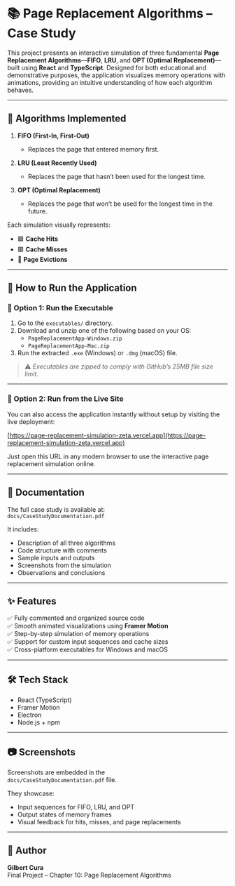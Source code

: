 # 📚 Page Replacement Algorithms – Case Study

This project presents an interactive simulation of three fundamental **Page Replacement Algorithms**—**FIFO**, **LRU**, and **OPT (Optimal Replacement)**—built using **React** and **TypeScript**. Designed for both educational and demonstrative purposes, the application visualizes memory operations with animations, providing an intuitive understanding of how each algorithm behaves.

---

## 🧠 Algorithms Implemented

1. **FIFO (First-In, First-Out)**  
   - Replaces the page that entered memory first.

2. **LRU (Least Recently Used)**  
   - Replaces the page that hasn’t been used for the longest time.

3. **OPT (Optimal Replacement)**  
   - Replaces the page that won’t be used for the longest time in the future.

Each simulation visually represents:
- 🟩 **Cache Hits**
- 🟥 **Cache Misses**
- 🔄 **Page Evictions**

---

## 🚀 How to Run the Application

### 🔹 Option 1: Run the Executable

1. Go to the `executables/` directory.
2. Download and unzip one of the following based on your OS:
   - `PageReplacementApp-Windows.zip`
   - `PageReplacementApp-Mac.zip`
3. Run the extracted `.exe` (Windows) or `.dmg` (macOS) file.

> ⚠️ *Executables are zipped to comply with GitHub’s 25MB file size limit.*

---

### 🔹 Option 2: Run from the Live Site

You can also access the application instantly without setup by visiting the live deployment:

[https://page-replacement-simulation-zeta.vercel.app](https://page-replacement-simulation-zeta.vercel.app)

Just open this URL in any modern browser to use the interactive page replacement simulation online.


---

## 📄 Documentation

The full case study is available at:  
`docs/CaseStudyDocumentation.pdf`

It includes:
- Description of all three algorithms
- Code structure with comments
- Sample inputs and outputs
- Screenshots from the simulation
- Observations and conclusions

---

## ✨ Features

✅ Fully commented and organized source code  
✅ Smooth animated visualizations using **Framer Motion**  
✅ Step-by-step simulation of memory operations  
✅ Support for custom input sequences and cache sizes  
✅ Cross-platform executables for Windows and macOS  

---

## 🛠 Tech Stack

- React (TypeScript)
- Framer Motion
- Electron
- Node.js + npm

---

## 📷 Screenshots

Screenshots are embedded in the  
`docs/CaseStudyDocumentation.pdf` file.

They showcase:
- Input sequences for FIFO, LRU, and OPT
- Output states of memory frames
- Visual feedback for hits, misses, and page replacements

---

## 👤 Author

**Gilbert Cura**  
Final Project – Chapter 10: Page Replacement Algorithms

